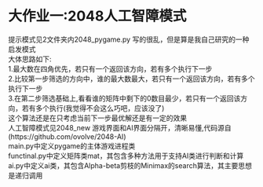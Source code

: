 <h1>大作业一:2048人工智障模式</h1>
<text>
  提示模式见2文件夹内2048_pygame.py 写的很乱，但是算是我自己研究的一种启发模式<br>
大体思路如下:<br>
  1.最大数在四角优先，若只有一个返回该方向，若有多个执行下一步<br>
  2.比较第一步筛选的方向中，谁的最大数最大，若只有一个返回该方向，若有多个执行下一步<br>
  3.在第二步筛选基础上,看看谁的矩阵中剩下的0数目最少，若只有一个返回该方向，若有多个执行(我觉得不会这么巧吧，应该没了)<br>
这个算法还是在只考虑当前下一步最优解还是有一定的效果<br>
</text>
<text>
  人工智障模式见2048_new 游戏界面和AI界面分隔开，清晰易懂,代码源自(https://github.com/ovolve/2048-AI)<br>
  main.py中定义pygame的主体游戏进程类<br>
  functinal.py中定义矩阵类mat，其包含多种方法用于支持AI类进行判断和计算<br>
  ai.py中定义ai类，其包含Alpha-beta剪枝的Minimax的search算法，其主要思想是递归调用<br>
</text>

  

